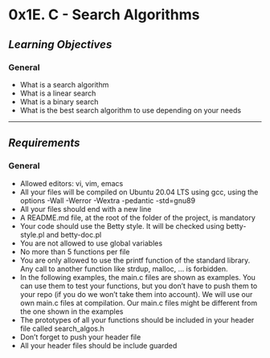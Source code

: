 # **0x1E. C - Search Algorithms**
## *Learning Objectives*

### **General**
-   What is a search algorithm
-   What is a linear search
-   What is a binary search
-   What is the best search algorithm to use depending on your needs
---
## *Requirements*

### **General**
-   Allowed editors: vi, vim, emacs
-   All your files will be compiled on Ubuntu 20.04 LTS using gcc, using the options -Wall -Werror -Wextra -pedantic -std=gnu89
-   All your files should end with a new line
-   A README.md file, at the root of the folder of the project, is mandatory
-   Your code should use the Betty style. It will be checked using betty-style.pl and betty-doc.pl
-   You are not allowed to use global variables
-   No more than 5 functions per file
-   You are only allowed to use the printf function of the standard library. Any call to another function like strdup, malloc, … is forbidden.
-   In the following examples, the main.c files are shown as examples. You can use them to test your functions, but you don’t have to push them to your repo (if you do we won’t take them into account). We will use our own main.c files at compilation. Our main.c files might be different from the one shown in the examples
-   The prototypes of all your functions should be included in your header file called search_algos.h
-   Don’t forget to push your header file
-   All your header files should be include guarded
